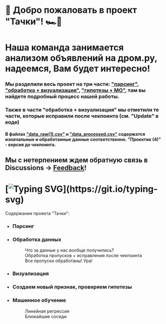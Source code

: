 # 👋 Добро пожаловать в проект "Тачки"! 🏎️💨

# Наша команда занимается анализом объявлений на дром.ру, надеемся, Вам будет интересно!
### Мы разделили весь проект на три части: <a href="https://github.com/marianek26/Tachki/blob/main/%D0%BF%D0%B0%D1%80%D1%81%D0%B8%D0%BD%D0%B3.ipynb" target="_blank">"парсинг"</a>, <a href="https://github.com/marianek26/Tachki/blob/main/%D0%BE%D0%B1%D1%80%D0%B0%D0%B1%D0%BE%D1%82%D0%BA%D0%B0%2B%D0%B2%D0%B8%D0%B7%D1%83%D0%B0%D0%BB%D0%B8%D0%B7%D0%B0%D1%86%D0%B8%D1%8F%20(1).ipynb" target="_blank">"обработка + визуализация"</a>, <a href="https://github.com/marianek26/Tachki/blob/main/%D0%B3%D0%B8%D0%BF%D0%BE%D1%82%D0%B5%D0%B7%D1%8B%2B%D0%9C%D0%9E.ipynb" target="_blank">"гипотезы + МО"</a>, там вы найдете подробный процесс нашей работы. 

### Также в части "обработка + визуализация" мы отметили те части, которые исправили после чекпоинта (см. "Update" в коде)

#### В файлах <a href="https://github.com/marianek26/Tachki/blob/main/data_raw%20(1).csv" target="_blank">"data_raw(1).csv"</a>  и <a href="https://github.com/marianek26/Tachki/blob/main/data_processed.csv" target="_blank">"data_processed.csv"</a> содержатся изначальные и обработанные данные соответственно. "Проектик (4)" - версия до чекпоинта.

## Мы с нетерпением ждем обратную связь в Discussions -> <a href="https://github.com/marianek26/Tachki/discussions/2" target="_blank">Feedback</a>!
# [![Typing SVG](https://readme-typing-svg.herokuapp.com?color=%2336BCF7&lines=К+Ч+А+У+!)](https://git.io/typing-svg)

Содержание проекта "Тачки":
<ul>
  
###  <li> Парсинг</li>
###  <li>Обработка данных</li>
  
 <dl>
    <dd>Что за данные у нас вообще получились?</dd>
    <dd>Обработка пропусков + исправления после чекпоинта</dd>
    <dd>Все пропуски обработаны! Ура!</dd> 
 <dl>

###  <li>Визуализация</li>
###  <li>Создаем новый признак, проверяем гипотезы</li>
###  <li>Машинное обучение</li>
 <dl>
    <dd>Линейная регрессия</dd>
    <dd>Ближайшие соседи</dd>
 </dl>
</ul>
